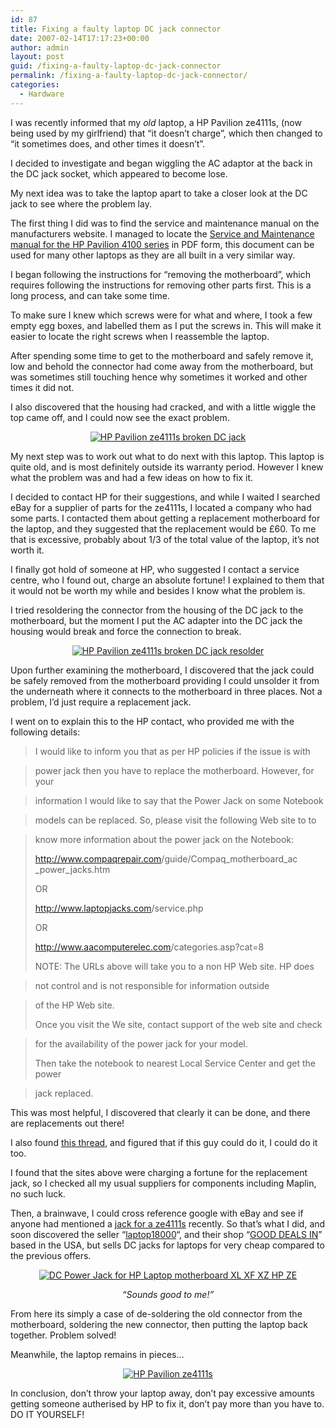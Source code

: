 ```yaml
---
id: 87
title: Fixing a faulty laptop DC jack connector
date: 2007-02-14T17:17:23+00:00
author: admin
layout: post
guid: /fixing-a-faulty-laptop-dc-jack-connector
permalink: /fixing-a-faulty-laptop-dc-jack-connector/
categories:
  - Hardware
---
```

<p class="lead">
  I was recently informed that my <em>old </em>laptop, a HP Pavilion ze4111s, (now being used by my girlfriend) that &#8220;it doesn&#8217;t charge&#8221;, which then changed to &#8220;it sometimes does, and other times it doesn&#8217;t&#8221;.
</p>

I decided to investigate and began wiggling the AC adaptor at the back in the DC jack socket, which appeared to become lose.

My next idea was to take the laptop apart to take a closer look at the DC jack to see where the problem lay.

The first thing I did was to find the service and maintenance manual on the manufacturers website. I managed to locate the [Service and Maintenance manual for the HP Pavilion 4100 series](http://h10032.www1.hp.com/ctg/Manual/c00246219.pdf) in PDF form, this document can be used for many other laptops as they are all built in a very similar way.

I began following the instructions for &#8220;removing the motherboard&#8221;, which requires following the instructions for removing other parts first. This is a long process, and can take some time.

To make sure I knew which screws were for what and where, I took a few empty egg boxes, and labelled them as I put the screws in. This will make it easier to locate the right screws when I reassemble the laptop.

After spending some time to get to the motherboard and safely remove it, low and behold the connector had come away from the motherboard, but was sometimes still touching hence why sometimes it worked and other times it did not.

I also discovered that the housing had cracked, and with a little wiggle the top came off, and I could now see the exact problem.

[](http://wade.be/upload/dsc_0011-large.JPG "HP Pavilion ze4111s broken DC jack")

<p style="text-align: center">
  <a href="http://wade.be/upload/dsc_0011-large.JPG" title="HP Pavilion ze4111s broken DC jack"><img src="http://wade.be/upload/dsc_0011-large.thumbnail.JPG" alt="HP Pavilion ze4111s broken DC jack" /></a>
</p>

My next step was to work out what to do next with this laptop. This laptop is quite old, and is most definitely outside its warranty period. However I knew what the problem was and had a few ideas on how to fix it.

I decided to contact HP for their suggestions, and while I waited I searched eBay for a supplier of parts for the ze4111s, I located a company who had some parts. I contacted them about getting a replacement motherboard for the laptop, and they suggested that the replacement would be £60. To me that is excessive, probably about 1/3 of the total value of the laptop, it&#8217;s not worth it.

I finally got hold of someone at HP, who suggested I contact a service centre, who I found out, charge an absolute fortune! I explained to them that it would not be worth my while and besides I know what the problem is.

I tried resoldering the connector from the housing of the DC jack to the motherboard, but the moment I put the AC adapter into the DC jack the housing would break and force the connection to break.

[](http://wade.be/upload/dsc_0015-large.JPG "HP Pavilion ze4111s broken DC jack resolder")

<p style="text-align: center">
  <a href="http://wade.be/upload/dsc_0015-large.JPG" title="HP Pavilion ze4111s broken DC jack resolder"><img src="http://wade.be/upload/dsc_0015-large.thumbnail.JPG" alt="HP Pavilion ze4111s broken DC jack resolder" /></a>
</p>

Upon further examining the motherboard, I discovered that the jack could be safely removed from the motherboard providing I could unsolder it from the underneath where it connects to the motherboard in three places. Not a problem, I&#8217;d just require a replacement jack.

I went on to explain this to the HP contact, who provided me with the following details:

> I would like to inform you that as per <span id="st" name="st" class="st">HP</span> policies if the issue is with
  
> power jack then you have to replace the motherboard. However, for your
  
> information I would like to say that the Power Jack on some Notebook
  
> models can be replaced. So, please visit the following Web site to to
  
> know more information about the power jack on the Notebook:
> 
> <a href="http://web.archive.org/web/20120719204937/http://www.compaqrepair.com:80/guide/Compaq_motherboard_ac_power_jacks.htm" onclick="return top.js.OpenExtLink(window,event,this)" target="_blank">http://www.compaqrepair.com<wbr></wbr>/guide/Compaq_motherboard_ac<wbr></wbr>_power_jacks.htm</a>
> 
> OR
> 
> <a href="http://www.laptopjacks.com/service.php" onclick="return top.js.OpenExtLink(window,event,this)" target="_blank">http://www.laptopjacks.com<wbr></wbr>/service.php</a>
> 
> OR
> 
> <a href="http://www.aacomputerelec.com/categories.asp?cat=8" onclick="return top.js.OpenExtLink(window,event,this)" target="_blank">http://www.aacomputerelec.com<wbr></wbr>/categories.asp?cat=8</a>
> 
> NOTE: The URLs above will take you to a non <span id="st" name="st" class="st">HP</span> Web site. <span id="st" name="st" class="st">HP</span> does
  
> not control and is not responsible for information outside
  
> of the <span id="st" name="st" class="st">HP</span> Web site.
> 
> Once you visit the We site, contact support of the web site and check
  
> for the availability of the power jack for your model.
> 
> Then take the notebook to nearest Local Service Center and get the power
  
> jack replaced.

This was most helpful, I discovered that clearly it can be done, and there are replacements out there!

I also found [this thread](http://hardware.mcse.ms/printthread.php?s=03f0956cc2aa5b714d13a970cab34127&threadid=138856&perpage=10&pagenumber=21), and figured that if this guy could do it, I could do it too.

I found that the sites above were charging a fortune for the replacement jack, so I checked all my usual suppliers for components including Maplin, no such luck.

Then, a brainwave, I could cross reference google with eBay and see if anyone had mentioned a [jack for a ze4111s](http://www.google.com/search?hl=en&q=site%3Aebay.co.uk+%2Bze4111s+%2Bjack&btnG=Search) recently. So that&#8217;s what I did, and soon discovered the seller &#8220;[laptop18000](http://feedback.ebay.co.uk/ws/eBayISAPI.dll?ViewFeedback&userid=laptop18000)&#8220;, and their shop &#8220;[GOOD DEALS IN](http://stores.ebay.co.uk/GOOD-DEALS-IN)&#8221; based in the USA, but sells DC jacks for laptops for very cheap compared to the previous offers.

<p align="center">
  <a href="http://wade.be/upload/e901_1_b.JPG" title="DC Power Jack for HP Laptop motherboard XL XF XZ HP ZE"><img src="http://wade.be/upload/e901_1_b.JPG" alt="DC Power Jack for HP Laptop motherboard XL XF XZ HP ZE" /></a>
</p>

<p align="center">
  <em>&#8220;Sounds good to me!&#8221;</em>
</p>

From here its simply a case of de-soldering the old connector from the motherboard, soldering the new connector, then putting the laptop back together. Problem solved!

Meanwhile, the laptop remains in pieces&#8230;

[](http://wade.be/upload/dsc_0038-medium.JPG "HP Pavilion ze4111s")

<p style="text-align: center">
  <a href="http://wade.be/upload/dsc_0038-medium.JPG" title="HP Pavilion ze4111s"><img src="http://wade.be/upload/dsc_0038-medium.thumbnail.JPG" alt="HP Pavilion ze4111s" /></a>
</p>

In conclusion, don&#8217;t throw your laptop away, don&#8217;t pay excessive amounts getting someone autherised by HP to fix it, don&#8217;t pay more than you have to. DO IT YOURSELF!